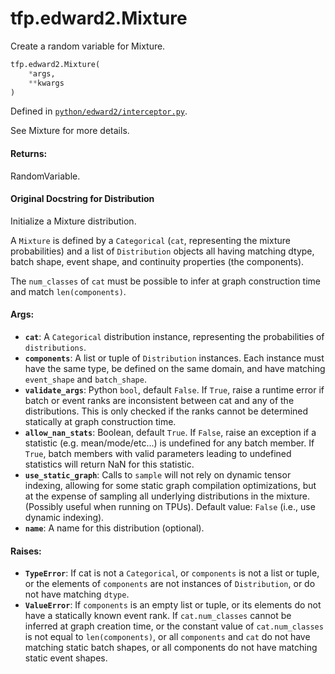 <div itemscope itemtype="http://developers.google.com/ReferenceObject">
<meta itemprop="name" content="tfp.edward2.Mixture" />
<meta itemprop="path" content="Stable" />
</div>

# tfp.edward2.Mixture

Create a random variable for Mixture.

``` python
tfp.edward2.Mixture(
    *args,
    **kwargs
)
```



Defined in [`python/edward2/interceptor.py`](https://github.com/tensorflow/probability/tree/master/tensorflow_probability/python/edward2/interceptor.py).

<!-- Placeholder for "Used in" -->

See Mixture for more details.

#### Returns:

RandomVariable.


#### Original Docstring for Distribution

Initialize a Mixture distribution.

A `Mixture` is defined by a `Categorical` (`cat`, representing the
mixture probabilities) and a list of `Distribution` objects
all having matching dtype, batch shape, event shape, and continuity
properties (the components).

The `num_classes` of `cat` must be possible to infer at graph construction
time and match `len(components)`.

#### Args:


* <b>`cat`</b>: A `Categorical` distribution instance, representing the probabilities
    of `distributions`.
* <b>`components`</b>: A list or tuple of `Distribution` instances.
  Each instance must have the same type, be defined on the same domain,
  and have matching `event_shape` and `batch_shape`.
* <b>`validate_args`</b>: Python `bool`, default `False`. If `True`, raise a runtime
  error if batch or event ranks are inconsistent between cat and any of
  the distributions. This is only checked if the ranks cannot be
  determined statically at graph construction time.
* <b>`allow_nan_stats`</b>: Boolean, default `True`. If `False`, raise an
 exception if a statistic (e.g. mean/mode/etc...) is undefined for any
  batch member. If `True`, batch members with valid parameters leading to
  undefined statistics will return NaN for this statistic.
* <b>`use_static_graph`</b>: Calls to `sample` will not rely on dynamic tensor
  indexing, allowing for some static graph compilation optimizations, but
  at the expense of sampling all underlying distributions in the mixture.
  (Possibly useful when running on TPUs).
  Default value: `False` (i.e., use dynamic indexing).
* <b>`name`</b>: A name for this distribution (optional).


#### Raises:


* <b>`TypeError`</b>: If cat is not a `Categorical`, or `components` is not
  a list or tuple, or the elements of `components` are not
  instances of `Distribution`, or do not have matching `dtype`.
* <b>`ValueError`</b>: If `components` is an empty list or tuple, or its
  elements do not have a statically known event rank.
  If `cat.num_classes` cannot be inferred at graph creation time,
  or the constant value of `cat.num_classes` is not equal to
  `len(components)`, or all `components` and `cat` do not have
  matching static batch shapes, or all components do not
  have matching static event shapes.